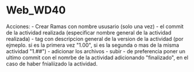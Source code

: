 # Web_WD40
Acciones:
    -   Crear Ramas con nombre ususario (solo una vez)
    -   el commit de la actividad realizada (especificar nombre general de la actividad realizada)
    -   tag con descripcion general de la version de la actividad (por ejmeplo. si es la primera vez "1.00", 
        si es la segunda o mas de la misma actividad "1.##")
    -   adicionar los archivos
    -   subir
    -   de preferencia poner un ultimo commit con el nomrbe de la actividad adicionando "finalizado", en el caso de haber fnialiizado la actividad.
